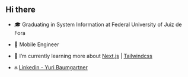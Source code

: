 <!-- ### <img width=32 height=32 src="https://raw.githubusercontent.com/ABSphreak/ABSphreak/master/gifs/Hi.gif" alt="Hi"> Hi there -->
## Hi there

- 🎓 Graduating in System Information at Federal University of Juiz de Fora

- 🚀 Mobile Engineer

- 🚧 I’m currently learning more about [Next.js](https://nextjs.org/) | [Tailwindcss](https://tailwindcss.com/docs) 

- 🔛 [Linkedin - Yuri Baumgartner](https://www.linkedin.com/in/yuri-baumgartner/)

<!-- <img align="right" width="200em" height="200em" src="https://raw.githubusercontent.com/YuriPerro/YuriPerro/master/animation_500_kv8i962g.gif"/> -->

##

<!--
<p align="center">
 <img width="530em" src="https://github-readme-stats.vercel.app/api?username=YuriPerro&show_icons=true&include_all_commits=true&count_private=true&show_icons=true&theme=vue-dark" alt="Yuri's stats"/>
</p>
-->
 
  
<!--
**YuriPerro/YuriPerro** is a ✨ _special_ ✨ repository because its `README.md` (this file) appears on your GitHub profile.


Here are some ideas to get you started:

- 🔭 I’m currently working on ...
- 🌱 I’m currently learning ...
- 👯 I’m looking to collaborate on ...
- 🤔 I’m looking for help with ...
- 💬 Ask me about ...
- 📫 How to reach me: ...
- 😄 Pronouns: ...
- ⚡ Fun fact: ...
-->
